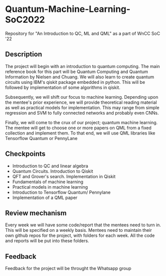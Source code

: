 # Quantum-Machine-Learning-SoC2022
Repository for "An Introduction to QC, ML and QML" as a part of WnCC SoC '22

## Description
The project will begin with an introduction to quantum computing. The main reference book for this part will be Quantum Computing and Quantum Information by Nielsen and Chuang. We will also learn to create quantum circuits using IBM's qiskit package embedded in python. This will be followed by implementation
of some algorithms in qiskit.

Subsequently, we will shift our focus to machine learning. Depending upon the mentee's prior experience, we will provide theoretical reading material as well as practical models for implementation. This may range from simple regression and SVM to fully connected networks and probably even CNNs.

Finally, we will come to the crux of our project; quantum machine learning. The mentee will get to choose one or more papers on QML from a fixed collection and implement them. To that end, we will use QML libraries like Tensorflow Quantum or PennyLane

## Checkpoints
* Introduction to QC and linear algebra
* Quantum Circuits. Introduction to Qiskit
* QFT and Grover's search. Implementation in Qiskit
* Fundamentals of machine learning
* Practical models in machine learning
* Introduction to Tensorflow Quantum/ Pennylane
* Implementation of a QML paper

## Review mechanism
Every week we will have some code/report that the mentees need to turn in. This will be specified on a weekly basis. Mentees need to maintain their own github repos for the project, with folders for each week. All the code and reports will be put into these folders.

## Feedback
Feedback for the project will be throught the Whatsapp group
